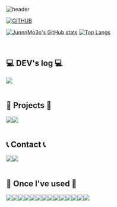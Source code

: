 <div align="left">
  
![header](https://capsule-render.vercel.app/api?type=waving&color=timeGradient&text=Welcome%20to%20JunnnMo3o's%20GitHub%20👋&animation=twinkling&fontSize=35&fontAlignY=40&fontAlign=60&height=250)

[![GITHUB](https://hits.seeyoufarm.com/api/count/incr/badge.svg?url=https%3A%2F%2Fgithub.com%2FJUNSUNG-KIM2546&count_bg=%23216929&title_bg=%23555555&icon=github.svg&icon_color=%23E7E7E7&title=GitHub&edge_flat=false)](https://hits.seeyoufarm.com)

[![JunnnMo3o's GitHub stats](https://github-readme-stats.vercel.app/api?username=JUNSUNG-KIM2546&include_all_commits=true&theme=merko&hide_border=true&count_private=true)](https://github.com/JUNSUNG-KIM2546/github-readme-stats)
[![Top Langs](https://github-readme-stats.vercel.app/api/top-langs/?username=JUNSUNG-KIM2546&langs_count=8)](https://github.com/JUNSUNG-KIM2546/github-readme-stats)
 
<br>

## 💻 DEV's log 💻
<div style="display:flex; flex-direction:row;">
    <!--블로그-->
    <a href="https://easyhomputer.tistory.com">
        <!--<img src="https://img.shields.io/badge/Tistory-000000?style=for-the-badge&logo=Tistory&logoColor=white"> -->
    </a>
    <!--노션-->
    <a href="https://www.notion.so/c176868d7fb9485c96993b470e3bb8fa?pvs=4">
        <img src="https://img.shields.io/badge/Notion-9999FF?style=for-the-badge&logo=Notion&logoColor=white"> 
    </a>
  
<!--[![Tistory's Card](https://github-readme-tistory-card.vercel.app/api?name=easyhomputer&theme=default)](https://easyhomputer.tistory.com)-->
</div><br>

## 📒 Projects 📒
<div style="display:flex; flex-direction:row;">
    <a href="https://github.com/yeowon2/BBGG_prj">
        <img src="https://img.shields.io/badge/Project_BBGG-181717?style=for-the-badge&logo=GitHub&logoColor=white"> 
    </a>
    <a href="https://github.com/JUNSUNG-KIM2546/ItNang">
        <img src="https://img.shields.io/badge/Project_itnang-181717?style=for-the-badge&logo=GitHub&logoColor=white"> 
    </a>
</div><br>
 
## 📞 Contact 📞
<div style="display:flex; flex-direction:row;">
    <a href="https://www.instagram.com/junnnmo3o/">
        <img src="https://img.shields.io/badge/Instagram-E4405F?style=for-the-badge&logo=Instagram&logoColor=white"> 
    </a>
    <a href="mailto:junnnmo3o@gmail.com">
        <img src="https://img.shields.io/badge/Gmail-EA4335?style=for-the-badge&logo=Gmail&logoColor=white"> 
    </a>
</div><br>
    
## 🔨 Once I've used 🔨
<div style="display:flex; flex-direction:row;">
    <!--자바-->
    <img src="https://img.shields.io/badge/Java-007396?style=for-the-badge&logo=Java&logoColor=white"> 
    <!--스프링-->
    <img src="https://img.shields.io/badge/spring-%236DB33F.svg?&style=for-the-badge&logo=spring&logoColor=white" />
    <!--스프링부트-->
    <!--<img src="https://img.shields.io/badge/Spring Boot-6DB33F?style=for-the-badge&logo=spring boot&logoColor=white">-->
    <!--그레들리-->
    <!--<img src="https://img.shields.io/badge/Gradle-02303A?style=for-the-badge&logo=gradle&logoColor=white">-->
    <!--이클립스-->
    <img src="https://img.shields.io/badge/eclipse%20ide-%232C2255.svg?&style=for-the-badge&logo=eclipse%20ide&logoColor=white" />
    <!--오라클-->
    <img src="https://img.shields.io/badge/oracle-F80000?style=for-the-badge&logo=oracle&logoColor=white"> 
    <!--마리아디비-->
    <img src="https://img.shields.io/badge/mariadb-%23003545.svg?&style=for-the-badge&logo=mariadb&logoColor=white" />
    <!--마이에스큐엘-->
    <img src="https://img.shields.io/badge/mysql-4479A1?style=for-the-badge&logo=mysql&logoColor=white">
    <br>
    <!--톰캣-->
    <img src="https://img.shields.io/badge/apache tomcat-F8DC75?style=for-the-badge&logo=apachetomcat&logoColor=black">
    <!--리눅스-->
    <img src="https://img.shields.io/badge/linux-FCC624?style=for-the-badge&logo=linux&logoColor=black"> 
    <!--AWS-->
    <img src="https://img.shields.io/badge/Amazon AWS-232F3E?style=for-the-badge&logo=amazon aws&logoColor=white"> 
    <!--AWS EC@-->
    <img src="https://img.shields.io/badge/Amazon EC2-FF9900?style=for-the-badge&logo=amazon ec2&logoColor=white"> 
    <br>
    <!--HTML%-->
    <img src="https://img.shields.io/badge/html5-E34F26?style=flat-square&logo=html5&logoColor=white"> 
    <!--CSS-->
    <img src="https://img.shields.io/badge/css-1572B6?style=flat-square&logo=css3&logoColor=white">
    <!--JS-->
    <img src="https://img.shields.io/badge/javascript-F7DF1E?style=flat-square&logo=javascript&logoColor=black">
    <!--부트스트랩-->
    <img src="https://img.shields.io/badge/bootstrap-7952B3?style=flat-square&logo=bootstrap&logoColor=white">
    <br>
    <!--
    <img src="https://img.shields.io/badge/Backbone.js-0071B5?style=flat-square&logo=backbone.js&logoColor=black">
    <img src="https://img.shields.io/badge/firebase-FFCA28?style=for-the-badge&logo=firebase&logoColor=white">
    <img src="https://img.shields.io/badge/Amazon RDS-527FFF?style=for-the-badge&logo=amazon rds&logoColor=white">
    <img src="https://img.shields.io/badge/Kotlin-7F52FF?style=flat-square&logo=kotlin&logoColor=white">
    <img src="https://img.shields.io/badge/Andoid Studio-3DDC84?style=flat-square&logo=android studio&logoColor=white">
    <img src="https://img.shields.io/badge/python-3776AB?style=flat-square&logo=python&logoColor=white"> 
    <img src="https://img.shields.io/badge/OpenCV-5C3EE8?style=flat-square&logo=opencv&logoColor=white">
    -->
    <br>
</div><br>
</div>


<!--
### Hi there 👋
![Anurag's GitHub stats](https://github-readme-stats.vercel.app/api?username=JUNSUNG-KIM2546&show_icons=true&theme=radical)
<br>
[![Top Langs](https://github-readme-stats.vercel.app/api/top-langs/?username=JUNSUNG-KIM2546&langs_count=8)](https://github.com/JUNSUNG-KIM2546/github-readme-stats)

**JUNSUNG-KIM2546/JUNSUNG-KIM2546** is a ✨ _special_ ✨ repository because its `README.md` (this file) appears on your GitHub profile.

Here are some ideas to get you started:

- 🔭 I’m currently working on ...
- 🌱 I’m currently learning ...
- 👯 I’m looking to collaborate on ...
- 🤔 I’m looking for help with ...
- 💬 Ask me about ...
- 📫 How to reach me: ...
- 😄 Pronouns: ...
- ⚡ Fun fact: ...
-->
